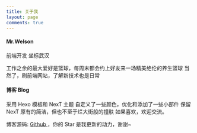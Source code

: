 ```yaml
---
title: 关于我
layout: page
comments: true
---
```



#### Mr.Welson

前端开发
坐标武汉


工作之余的最大爱好是篮球，每周末都会约上好友来一场精美绝伦的养生篮球
当然了，刷前端网站，了解新技术也是日常


#### 博客 Blog

采用 Hexo 模板和 NexT 主题
自定义了一些颜色，优化和添加了一些小部件
保留 NexT 原有的简洁，但也不至于烂大街般的撞肤
如果喜欢，欢迎交流。

博客源码: <a target="_blank" href='//github.com/Mr-Welson/blog'> Github </a>，你的 Star 是我更新的动力，谢谢~


<!-- ## 打赏

打赏链接还是要有的，万一真的有人捐呢。

![微信扫码捐赠](http://p1.bpimg.com/567571/9a4a158daee8aa69.png)

![支付宝扫码捐赠](http://p1.bpimg.com/567571/9a4a158daee8aa69.png) --> 

 



